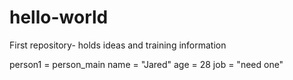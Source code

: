 # hello-world
First repository- holds ideas and training information

person1 = person_main
  name = "Jared"
  age = 28
  job = "need one"  
  

